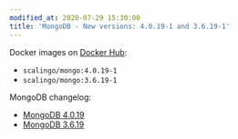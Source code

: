 ```yaml
---
modified_at: 2020-07-29 15:30:00
title: 'MongoDB - New versions: 4.0.19-1 and 3.6.19-1'
---
```


Docker images on [Docker Hub](https://hub.docker.com/r/scalingo/mongo):

* `scalingo/mongo:4.0.19-1`
* `scalingo/mongo:3.6.19-1`

MongoDB changelog:
* [MongoDB 4.0.19](https://docs.mongodb.com/manual/release-notes/4.0-changelog/#id1)
* [MongoDB 3.6.19](https://docs.mongodb.com/manual/release-notes/3.6/#july-23-2020)
